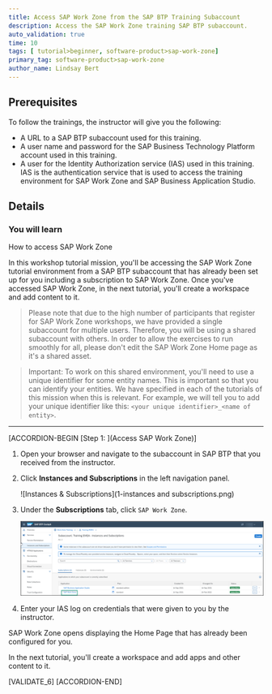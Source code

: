 ```yaml
---
title: Access SAP Work Zone from the SAP BTP Training Subaccount
description: Access the SAP Work Zone training SAP BTP subaccount.
auto_validation: true
time: 10
tags: [ tutorial>beginner, software-product>sap-work-zone]
primary_tag: software-product>sap-work-zone
author_name: Lindsay Bert
---
```


## Prerequisites
To follow the trainings, the instructor will give you the following:
 - A URL to a SAP BTP subaccount used for this training.
 - A user name and password for the SAP Business Technology Platform account used in this training.
 - A user for the Identity Authorization service (IAS) used in this training. IAS is the authentication service that is used to access the training environment for SAP Work Zone and SAP Business Application Studio.


## Details
### You will learn
  How to access SAP Work Zone


In this workshop tutorial mission, you'll be accessing the SAP Work Zone tutorial environment from a SAP BTP subaccount that has already been set up for you including a subscription to SAP Work Zone. Once you've accessed SAP Work Zone, in the next tutorial, you'll create a workspace and add content to it.

>Please note that due to the high number of participants that register for SAP Work Zone workshops, we have provided a single subaccount for multiple users. Therefore, you will be using a shared subaccount with others. In order to allow the exercises to run smoothly for all, please don't edit the SAP Work Zone Home page as it's a shared asset.

>Important: To work on this shared environment, you'll need to use a unique identifier for some entity names. This is important so that you can identify your entities. We have specified in each of the tutorials of this mission when this is relevant. For example, we will tell you to add your unique identifier like this: `<your unique identifier>_<name of entity>`.

---

[ACCORDION-BEGIN [Step 1: ](Access SAP Work Zone)]

1. Open your browser and navigate to the subaccount in SAP BTP that you received from the instructor.

2. Click **Instances and Subscriptions** in the left navigation panel.

    ![Instances & Subscriptions](1-instances and subscriptions.png)

3. Under the **Subscriptions** tab, click `SAP Work Zone`.

    ![Open work zone](2-open-work-zone.png)

4. Enter your IAS log on credentials that were given to you by the instructor.

SAP Work Zone opens displaying the Home Page that has already been configured for you.

In the next tutorial, you'll create a workspace and add apps and other content to it.

[VALIDATE_6]
[ACCORDION-END]

